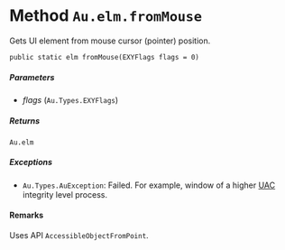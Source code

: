 # Method `Au.elm.fromMouse`

Gets UI element from mouse cursor (pointer) position.

```
public static elm fromMouse(EXYFlags flags = 0)
```

##### Parameters

- *flags*  (`Au.Types.EXYFlags`)

##### Returns

`Au.elm`

##### Exceptions

- `Au.Types.AuException`:
    Failed. For example, window of a higher [UAC](../articles/UAC.html) integrity level process.

#### Remarks

Uses API `AccessibleObjectFromPoint`.